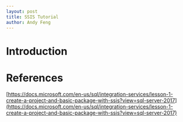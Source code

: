 ```yaml
---
layout: post
title: SSIS Tutorial
author: Andy Feng
---
```


# Introduction #

# References
[https://docs.microsoft.com/en-us/sql/integration-services/lesson-1-create-a-project-and-basic-package-with-ssis?view=sql-server-2017](https://docs.microsoft.com/en-us/sql/integration-services/lesson-1-create-a-project-and-basic-package-with-ssis?view=sql-server-2017)